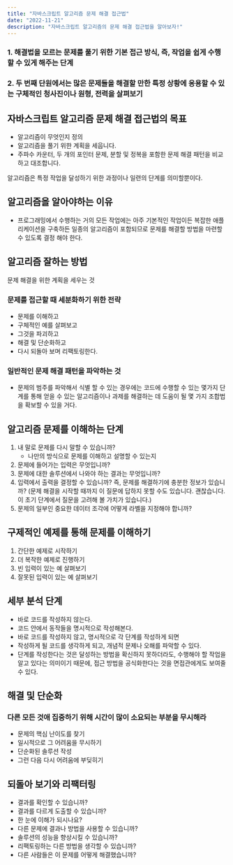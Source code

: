 ```yaml
---
title: "자바스크립트 알고리즘 문제 해결 접근법"
date: "2022-11-21"
description: "자바스크립트 알고리즘의 문제 해결 접근법을 알아보자!"
---
```


### 1. 해결법을 모르는 문제를 풀기 위한 기본 접근 방식, 즉, 작업을 쉽게 수행 할 수 있게 해주는 단계

### 2. 두 번째 단원에서는 많은 문제들을 해결할 만한 특정 상황에 응용할 수 있는 구체적인 청사진이나 원형, 전력을 살펴보기

## 자바스크립트 알고리즘 문제 해결 접근법의 목표

- 알고리즘이 무엇인지 정의
- 알고리즘을 풀기 위한 계획을 세웁니다.
- 주파수 카운터, 두 개의 포인터 문제, 분할 및 정복을 포함한 문제 해결 패턴을 비교하고 대조합니다.

알고리즘은 특정 작업을 달성하기 위한 과정이나 일련의 단계를 의미할뿐이다.

## 알고리즘을 알아야하는 이유

- 프로그래밍에서 수행하는 거의 모든 작업에는 아주 기본적인 작업이든 복잡한 애플리케이션을 구축하든 일종의 알고리즘이 포함되므로 문제를 해결할 방법을 마련할 수 있도록 결정 해야 한다.

## 알고리즘 잘하는 방법

문제 해결을 위한 계획을 세우는 것

### 문제를 접근할 때 세분화하기 위한 전략

- 문제를 이해하고
- 구체적인 예를 살펴보고
- 그것을 파괴하고
- 해결 및 단순화하고
- 다시 되돌아 보며 리팩토링한다.

### 일반적인 문제 해결 패턴을 파악하는 것

- 문제의 범주를 파악해서 식별 할 수 있는 경우에는 코드에 수행할 수 있는 몇가지 단계를 통해 얻을 수 있는 알고리즘이나 과제를 해결하는 데 도움이 될 몇 가지 조합법을 확보할 수 있을 거다.

## 알고리즘 문제를 이해하는 단계

1. 내 말로 문제를 다시 말할 수 있습니까?
   - 나만의 방식으로 문제를 이해하고 설명할 수 있는지
2. 문제에 들어가는 입력은 무엇입니까?
3. 문제에 대한 솔루션에서 나와야 하는 결과는 무엇입니까?
4. 입력에서 출력을 결정할 수 있습니까? 즉, 문제를 해결하기에 충분한 정보가 있습니까? (문제 해결을 시작할 때까지 이 질문에 답하지 못할 수도 있습니다. 괜찮습니다. 이 초기 단계에서 질문을 고려해 볼 가치가 있습니다.)
5. 문제의 일부인 중요한 데이터 조각에 어떻게 라벨을 지정해야 합니까?

## 구제적인 예제를 통해 문제를 이해하기

1. 간단한 예제로 시작하기
2. 더 복작한 예제로 진행하기
3. 빈 입력이 있는 예 살펴보기
4. 잘못된 입력이 있는 예 살펴보기

## 세부 분석 단계

- 바로 코드를 작성하지 않는다.
- 코드 안에서 동작들을 명시적으로 작성해본다.
- 바로 코드를 작성하지 않고, 명시적으로 각 단계를 작성하게 되면
- 작성하게 될 코드를 생각하게 되고, 개념적 문제나 오해를 파악할 수 있다.
- 단계를 작성한다는 것은 달성하는 방법을 확신하지 못하더라도, 수행해야 할 작업을 알고 있다는 의미이기 때문에, 접근 방법을 공식화한다는 것을 면접관에게도 보여줄 수 있다.

## 해결 및 단순화

### 다른 모든 것애 집중하기 위해 시간이 많이 소요되는 부분을 무시해라

- 문제의 핵심 난이도를 찾기
- 일시적으로 그 어려움을 무시하기
- 단순화된 솔루션 작성
- 그런 다음 다시 어려움에 부딪히기

## 되돌아 보기와 리팩터링

- 결과를 확인할 수 있습니까?
- 결과를 다르게 도출할 수 있습니까?
- 한 눈에 이해가 되시나요?
- 다른 문제에 결과나 방법을 사용할 수 있습니까?
- 솔루션의 성능을 향상시킬 수 있습니까?
- 리팩토링하는 다른 방법을 생각할 수 있습니까?
- 다른 사람들은 이 문제를 어떻게 해결했습니까?
